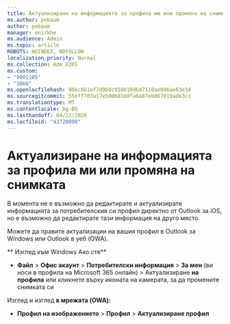 ```yaml
---
title: Актуализиране на информацията за профила ми или промяна на снимката
ms.author: pebaum
author: pebaum
manager: mnirkhe
ms.audience: Admin
ms.topic: article
ROBOTS: NOINDEX, NOFOLLOW
localization_priority: Normal
ms.collection: Adm_O365
ms.custom:
- "9001105"
- "3066"
ms.openlocfilehash: 9bbc8b1ef7d9b0c910b19db47110ae046ae63e34
ms.sourcegitcommit: 55eff703a17e500681d8fa6a87eb067019ade3cc
ms.translationtype: MT
ms.contentlocale: bg-BG
ms.lasthandoff: 04/22/2020
ms.locfileid: "43720090"
---
```

# <a name="update-my-profile-information-or-change-my-picture"></a>Актуализиране на информацията за профила ми или промяна на снимката

В момента не е възможно да редактирате и актуализирате информацията за потребителския си профил директно от Outlook за iOS, но е възможно да редактирате тази информация на друго място. 

Можете да правите актуализации на вашия профил в Outlook за Windows или Outlook в уеб (OWA). 

** Изглед към Windows Ако сте** 

- **Файл** > **Офис акаунт** > **Потребителски информация** > **За мен** (ви носи в профила на Microsoft 365 онлайн) > Актуализиране **на профила** или кликнете върху иконата на камерата, за да промените снимката си  
  
Изглед и изглед **в мрежата (OWA):** 

- **Профил на изображението** > **Профил** > **Актуализиране профил**
